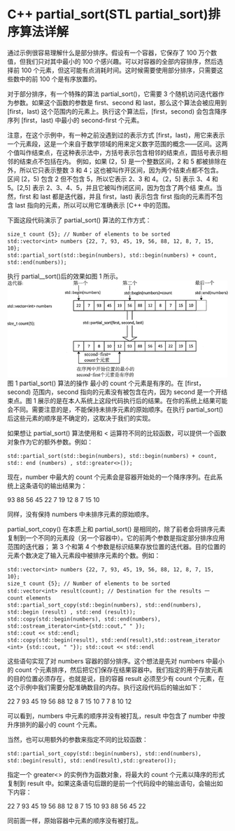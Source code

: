 # C++ partial_sort(STL partial_sort)排序算法详解

通过示例很容易理解什么是部分排序。假设有一个容器，它保存了 100 万个数值，但我们只对其中最小的 100 个感兴趣。可以对容器的全部内容排序，然后选择前 100 个元素，但这可能有点消耗时间。这时候需要使用部分排序，只需要这些数中的前 100 个是有序放置的。

对于部分排序，有一个特殊的算法 partial_sort()，它需要 3 个随机访问迭代器作为参数。如果这个函数的参数是 first、second 和 last，那么这个算法会被应用到 [first，last) 这个范围内的元素上。执行这个算法后，[first，second) 会包含降序序列 [first，last) 中最小的 second-first 个元素。

注意，在这个示例中，有一种之前没遇到过的表示方式 [first，last)，用它来表示一个元素段，这是一个来自于数学领域的用来定义数字范围的概念——区间。这两个值叫作结束点，在这种表示法中，方括号表示包含相邻的结束点，圆括号表示相邻的结束点不包括在内。 例如，如果 (2，5) 是一个整数区间，2 和 5 都被排除在外，所以它只表示整数 3 和 4；这也被叫作开区间，因为两个结束点都不包含。区间 [2，5) 包含 2 但不包含 5，所以它表示 2、3 和 4。（2，5] 表示 3、4 和 5。[2,5] 表示 2、3、4、5，并且它被叫作闭区间，因为包含了两个结 束点。当然，first 和 last 都是迭代器，并且 first，last) 表示包含 first 指向的元素而不包含 last 指向的元素，所以可以用它准确表示 [C++ 中的范围。

下面这段代码演示了 partial_sort() 算法的工作方式：

```
size_t count {5}; // Number of elements to be sorted
std::vector<int> numbers {22, 7, 93, 45, 19, 56, 88, 12, 8, 7, 15, 10};
std::partial_sort(std::begin(numbers), std::begin(numbers) + count, std::end(numbers));
```

执行 partial__sort()后的效果如图 1 所示。
![](img/a65da7e8de71dced4bbe2c21b23e7009.jpg)
图 1 partial_sort() 算法的操作
最小的 count 个元素是有序的。在 [first，second) 范围内，second 指向的元素没有被包含在内，因为 second 是一个开结束点。图 1 展示的是在本人系统上这段代码执行后的结果。在你的系统上结果可能会不同。需要注意的是，不能保持未排序元素的原始顺序。在执行 partial_sort() 后这些元素的顺序是不确定的，这取决于我们的实现。

如果想让 partial_sort() 算法使用和 < 运算符不同的比较函数，可以提供一个函数对象作为它的额外参数。例如：

```
std::partial_sort(std::begin(numbers), std::begin(numbers) + count, std:: end (numbers) , std::greater<>());
```

现在，number 中最大的 count 个元素会是容器开始处的一个降序序列。在此系统上这条语句的输出结果为：

93 88 56 45 22 7 19 12 8 7 15 10

同样，没有保持 numbers 中未排序元素的原始顺序。

partial_sort_copy() 在本质上和 partial_sort() 是相同的，除了前者会将排序元素复制到一个不同的元素段（另一个容器中）。它的前两个参数是指定部分排序应用范围的迭代器； 第 3 个和第 4 个参数是标识结果存放位置的迭代器。目的位置的元素个数决定了输入元素段中被排序元素的个数。例如：

```
std::vector<int> numbers {22, 7, 93, 45, 19, 56, 88, 12, 8, 7, 15, 10};
size_t count {5}; // Number of elements to be sorted
std::vector<int> result(count); // Destination for the results 一 count elements
std::partial_sort_copy(std::begin(numbers), std::end(numbers), std::begin (result) , std::end (result)); std::copy(std::begin(numbers), std::end(numbers), std::ostream_iterator<int>{std::cout," " });
std::cout << std::endl;
std::copy(std::begin(result), std::end(result),std::ostream_iterator <int> {std::cout, " "}); std::cout << std::endl
```

这些语句实现了对 numbers 容器的部分排序。这个想法是先对 numbers 中最小的 count 个元素排序，然后把它们保存在结果容器中。我们指定的用于存放元素的目的位置必须存在，也就是说，目的容器 result 必须至少有 count 个元素，在这个示例中我们需要分配准确数目的内存。执行这段代码后的输出如下：

22 7 93 45 19 56 88 12 8 7 15 10
7 7 8 10 12

可以看到，numbers 中元素的顺序并没有被打乱，result 中包含了 number 中按升序排列的最小的 count 个元素。

当然，也可以用额外的参数来指定不同的比较函数：

```
std::partial_sort_copy(std::begin(numbers), std::end(numbers), std::begin(result), std::end(result),std::greatero());
```

指定一个 greater<> 的实例作为函数对象，将最大的 count 个元素以降序的形式复制到 result 中。如果这条语句后跟的是前一个代码段中的输出语句，会输出如下内容：

22 7 93 45 19 56 88 12 8 7 15 10
93 88 56 45 22

同前面一样，原始容器中元素的顺序没有被打乱。